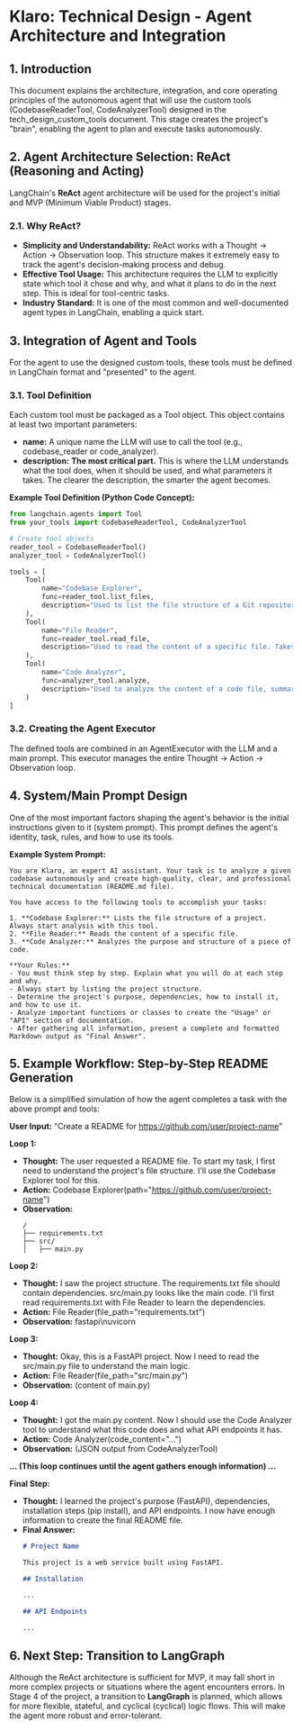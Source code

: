 # **Klaro: Technical Design - Agent Architecture and Integration**

## **1. Introduction**

This document explains the architecture, integration, and core operating principles of the autonomous agent that will use the custom tools (CodebaseReaderTool, CodeAnalyzerTool) designed in the tech_design_custom_tools document. This stage creates the project's "brain", enabling the agent to plan and execute tasks autonomously.

## **2. Agent Architecture Selection: ReAct (Reasoning and Acting)**

LangChain's **ReAct** agent architecture will be used for the project's initial and MVP (Minimum Viable Product) stages.

### **2.1. Why ReAct?**

* **Simplicity and Understandability:** ReAct works with a Thought -> Action -> Observation loop. This structure makes it extremely easy to track the agent's decision-making process and debug.
* **Effective Tool Usage:** This architecture requires the LLM to explicitly state which tool it chose and why, and what it plans to do in the next step. This is ideal for tool-centric tasks.
* **Industry Standard:** It is one of the most common and well-documented agent types in LangChain, enabling a quick start.

## **3. Integration of Agent and Tools**

For the agent to use the designed custom tools, these tools must be defined in LangChain format and "presented" to the agent.

### **3.1. Tool Definition**

Each custom tool must be packaged as a Tool object. This object contains at least two important parameters:

* **name:** A unique name the LLM will use to call the tool (e.g., codebase_reader or code_analyzer).
* **description:** **The most critical part.** This is where the LLM understands what the tool does, when it should be used, and what parameters it takes. The clearer the description, the smarter the agent becomes.

**Example Tool Definition (Python Code Concept):**

```python
from langchain.agents import Tool
from your_tools import CodebaseReaderTool, CodeAnalyzerTool

# Create tool objects
reader_tool = CodebaseReaderTool()
analyzer_tool = CodeAnalyzerTool()

tools = [
    Tool(
        name="Codebase Explorer",
        func=reader_tool.list_files,
        description="Used to list the file structure of a Git repository or local folder. You should use this tool first when starting a project."
    ),
    Tool(
        name="File Reader",
        func=reader_tool.read_file,
        description="Used to read the content of a specific file. Takes the file path (file_path) as an argument."
    ),
    Tool(
        name="Code Analyzer",
        func=analyzer_tool.analyze,
        description="Used to analyze the content of a code file, summarize it, and structurally extract functions/classes within it."
    )
]
```

### **3.2. Creating the Agent Executor**

The defined tools are combined in an AgentExecutor with the LLM and a main prompt. This executor manages the entire Thought -> Action -> Observation loop.

## **4. System/Main Prompt Design**

One of the most important factors shaping the agent's behavior is the initial instructions given to it (system prompt). This prompt defines the agent's identity, task, rules, and how to use its tools.

**Example System Prompt:**

```
You are Klaro, an expert AI assistant. Your task is to analyze a given codebase autonomously and create high-quality, clear, and professional technical documentation (README.md file).

You have access to the following tools to accomplish your tasks:

1. **Codebase Explorer:** Lists the file structure of a project. Always start analysis with this tool.
2. **File Reader:** Reads the content of a specific file.
3. **Code Analyzer:** Analyzes the purpose and structure of a piece of code.

**Your Rules:**
- You must think step by step. Explain what you will do at each step and why.
- Always start by listing the project structure.
- Determine the project's purpose, dependencies, how to install it, and how to use it.
- Analyze important functions or classes to create the "Usage" or "API" section of documentation.
- After gathering all information, present a complete and formatted Markdown output as "Final Answer".
```

## **5. Example Workflow: Step-by-Step README Generation**

Below is a simplified simulation of how the agent completes a task with the above prompt and tools:

**User Input:** "Create a README for https://github.com/user/project-name"

**Loop 1:**

* **Thought:** The user requested a README file. To start my task, I first need to understand the project's file structure. I'll use the Codebase Explorer tool for this.
* **Action:** Codebase Explorer(path="https://github.com/user/project-name")
* **Observation:**
  ```
  /
  ├── requirements.txt
  ├── src/
  │   ├── main.py
  ```

**Loop 2:**

* **Thought:** I saw the project structure. The requirements.txt file should contain dependencies. src/main.py looks like the main code. I'll first read requirements.txt with File Reader to learn the dependencies.
* **Action:** File Reader(file_path="requirements.txt")
* **Observation:** fastapi\nuvicorn

**Loop 3:**

* **Thought:** Okay, this is a FastAPI project. Now I need to read the src/main.py file to understand the main logic.
* **Action:** File Reader(file_path="src/main.py")
* **Observation:** (content of main.py)

**Loop 4:**

* **Thought:** I got the main.py content. Now I should use the Code Analyzer tool to understand what this code does and what API endpoints it has.
* **Action:** Code Analyzer(code_content="...")
* **Observation:** (JSON output from CodeAnalyzerTool)

**... (This loop continues until the agent gathers enough information) ...**

**Final Step:**

* **Thought:** I learned the project's purpose (FastAPI), dependencies, installation steps (pip install), and API endpoints. I now have enough information to create the final README file.
* **Final Answer:**
  ```markdown
  # Project Name

  This project is a web service built using FastAPI.

  ## Installation

  ...

  ## API Endpoints

  ...
  ```

## **6. Next Step: Transition to LangGraph**

Although the ReAct architecture is sufficient for MVP, it may fall short in more complex projects or situations where the agent encounters errors. In Stage 4 of the project, a transition to **LangGraph** is planned, which allows for more flexible, stateful, and cyclical (cyclical) logic flows. This will make the agent more robust and error-tolerant.
